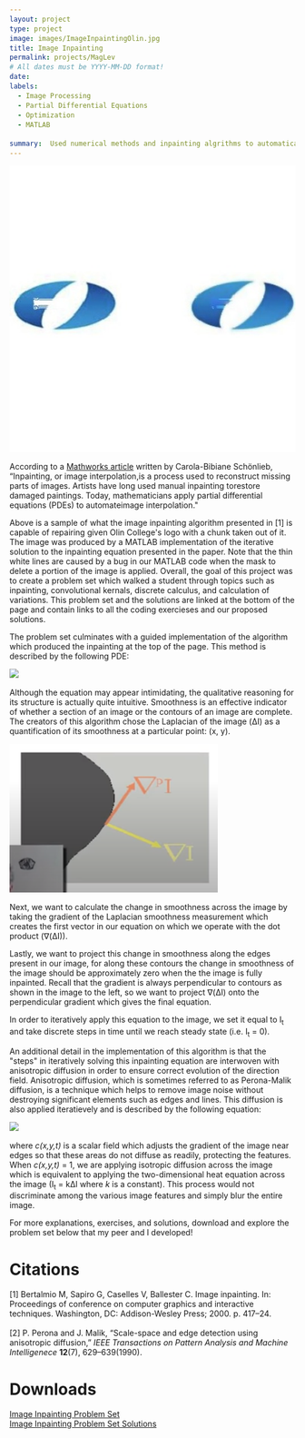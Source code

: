 ```yaml
---
layout: project
type: project
image: images/ImageInpaintingOlin.jpg
title: Image Inpainting
permalink: projects/MagLev
# All dates must be YYYY-MM-DD format!
date:
labels:
  - Image Processing
  - Partial Differential Equations
  - Optimization
  - MATLAB

summary:  Used numerical methods and inpainting algrithms to automatically fill in missing portions of images.
---
```


<img class="ui large centered image" src="../images/ImageInpaintingOlin.jpg">

According to a <a href="https://www.mathworks.com/company/newsletters/articles/applying-modern-pde-techniques-to-digital-image-restoration.html" target="_blank">Mathworks article</a> written by Carola-Bibiane Schönlieb, “Inpainting, or image interpolation,is  a  process  used  to  reconstruct  missing  parts  of  images. Artists  have  long  used  manual  inpainting  torestore damaged paintings.  Today, mathematicians apply partial differential equations (PDEs) to automateimage interpolation."

Above is a sample of what the image inpainting algorithm presented in [1] is capable of repairing given Olin College's logo with a chunk taken out of it. The image was produced by a MATLAB implementation of the iterative solution to the inpainting equation presented in the paper. Note that the thin white lines are caused by a bug in our MATLAB code when the mask to delete a portion of the image is applied. Overall, the goal of this project was to create a problem set which walked a student through topics such as inpainting, convolutional kernals, discrete calculus, and calculation of variations. This problem set and the solutions are linked at the bottom of the page and contain links to all the coding exercieses and our proposed solutions.

The problem set culminates with a guided implementation of the algorithm which produced the inpainting at the top of the page. This method is described by the following PDE:

<img class="ui centered image" src="https://latex.codecogs.com/gif.latex?I_{t}&space;=&space;\nabla(\Delta&space;I)&space;\cdot&space;\nabla&space;^&space;\perp&space;I">

Although the equation may appear intimidating, the qualitative reasoning for its structure is actually quite intuitive. Smoothness is an effective indicator of whether a section of an image or the contours of an image are complete. The creators of this algorithm chose the Laplacian of the image (&Delta;I) as a quantification of its smoothness at a particular point: (x, y).

<img class="ui medium left floated image" src="../images/IsophoteDiagram.PNG">

Next, we want to calculate the change in smoothness across the image by taking the gradient of the Laplacian smoothness measurement which creates the first vector in our equation on which we operate with the dot product (&nabla;(&Delta;I)).

Lastly, we want to project this change in smoothness along the edges present in our image, for along these contours the change in smoothness of the image should be approximately zero when the the image is fully inpainted. Recall that the gradient is always perpendicular to contours as shown in the image to the left, so we want to project &nabla;(&Delta;I) onto the perpendicular gradient which gives the final equation.

In order to iteratively apply this equation to the image, we set it equal to I<sub>t</sub> and take discrete steps in time until we reach steady state (i.e. I<sub>t</sub> = 0).

An additional detail in the implementation of this algorithm is that the "steps" in iteratively solving this inpainting equation are interwoven with anisotropic diffusion in order to ensure correct evolution of the direction field. Anisotropic diffusion, which is sometimes referred to as Perona-Malik diffusion, is a technique which helps to remove image noise without destroying significant elements such as edges and lines. This diffusion is also applied iteratievely and is described by the following equation:

<img class="ui centered image" src="https://latex.codecogs.com/gif.latex?I_{t}&space;=&space;div(c(x,y,t)\nabla&space;I)&space;=&space;c(x,y,t)\nabla&space;I&space;&plus;&space;\nabla&space;c&space;\cdot&space;\nabla&space;I" >

where <i>c(x,y,t)</i> is a scalar field which adjusts the gradient of the image near edges so that these areas do not diffuse as readily, protecting the features. When <i>c(x,y,t)</i> = 1, we are applying isotropic diffusion across the image which is equivalent to applying the two-dimensional heat equation across the image (I<sub>t</sub> = k&Delta;I where <i>k</i> is a constant). This process would not discriminate among the various image features and simply blur the entire image.

For more explanations, exercises, and solutions, download and explore the problem set below that my peer and I developed!

# Citations
[1] Bertalmio M, Sapiro G, Caselles V, Ballester C. Image inpainting. In: Proceedings of conference on computer graphics and interactive techniques. Washington, DC: Addison-Wesley Press; 2000. p. 417–24. 
<br>
<br>
[2] P. Perona and J. Malik, “Scale-space and edge detection using anisotropic diffusion,” <i>IEEE  Transactions  on  Pattern  Analysis  and  Machine  Intelligenece</i> <b>12</b>(7),  629–639(1990). 

# Downloads
<a href="../project-pdfs/Image_Inpainting_Problem_Set.pdf" download>Image Inpainting Problem Set</a>
<br>
<a href="../project-pdfs/Image_Inpainting_Problem_Set_Solutions.pdf" download>Image Inpainting Problem Set Solutions</a>